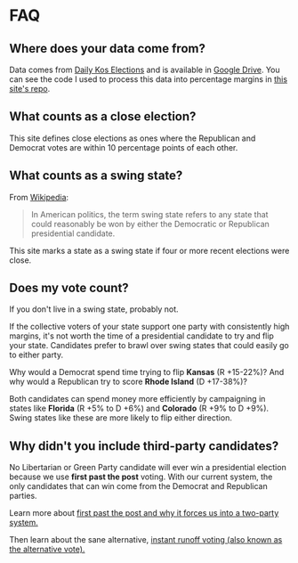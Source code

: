 # FAQ

## Where does your data come from?

Data comes from [Daily Kos Elections](http://www.dailykos.com/story/2016/11/25/1601042/-Nerd-Alert-This-spreadsheet-contains-every-presidential-election-by-state-from-1828-to-2016) and is available in [Google Drive](https://docs.google.com/spreadsheets/d/1D-edaVHTnZNhVU840EPUhz3Cgd7m39Urx7HM8Pq6Pus/edit#gid=29622862). You can see the code I used to process this data into percentage margins in [this site's repo](https://github.com/mplewis/whyvote.us/tree/master/data).

## What counts as a **close** election?

This site defines close elections as ones where the Republican and Democrat votes are within 10 percentage points of each other.

## What counts as a **swing state**?

From [Wikipedia](https://www.wikiwand.com/en/Swing_state):

> In American politics, the term swing state refers to any state that could reasonably be won by either the Democratic or Republican presidential candidate.

This site marks a state as a swing state if four or more recent elections were close.

## Does my vote count?

If you don't live in a swing state, probably not.

If the collective voters of your state support one party with consistently high margins, it's not worth the time of a presidential candidate to try and flip your state. Candidates prefer to brawl over swing states that could easily go to either party.

Why would a Democrat spend time trying to flip **Kansas** (<span class="rep-red">R +15-22%</span>)? And why would a Republican try to score **Rhode Island** (<span class="dem-blu">D +17-38%</span>)?

Both candidates can spend money more efficiently by campaigning in states like **Florida** (<span class="rep-red">R +5%</span> to <span class="dem-blu">D +6%</span>) and **Colorado** (<span class="rep-red">R +9%</span> to <span class="dem-blu">D +9%</span>). Swing states like these are more likely to flip either direction.

## Why didn't you include third-party candidates?

No Libertarian or Green Party candidate will ever win a presidential election because we use **first past the post** voting. With our current system, the only candidates that can win come from the Democrat and Republican parties.

Learn more about [first past the post and why it forces us into a two-party system.](https://www.youtube.com/watch?v=s7tWHJfhiyo)

Then learn about the sane alternative, [instant runoff voting (also known as the alternative vote).](https://www.youtube.com/watch?v=3Y3jE3B8HsE)
